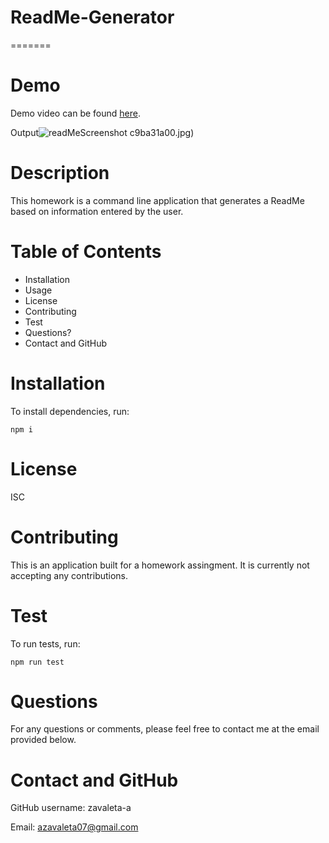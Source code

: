 # ReadMe-Generator

=======
# Demo 
Demo video can be found [here](https://watch.screencastify.com/v/CZQvCAm3SrlSm3eupVkR).

Output![readMeScreenshot](https://user-images.githubusercontent.com/84590140/136121619-77f263d4-34f0-4c5a-b1c4-7a07701cb2c2.jpg)
c9ba31a00.jpg)
# Description
This homework is a command line application that generates a ReadMe based on information entered by the user.
# Table of Contents
- Installation
- Usage
- License
- Contributing
- Test
- Questions?
- Contact and GitHub
# Installation
To install dependencies, run:
```
npm i
```
# License
ISC
# Contributing
This is an application built for a homework assingment.  It is currently not accepting any contributions.
# Test
To run tests, run:
```
npm run test
```
# Questions
For any questions or comments, please feel free to contact me at the email provided below.
# Contact and GitHub
GitHub username: zavaleta-a

Email: azavaleta07@gmail.com


